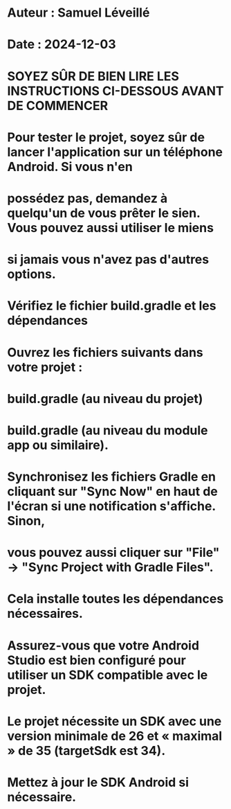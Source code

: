 # ################################################################
# Auteur : Samuel Léveillé
# Date : 2024-12-03
# ################################################################

# SOYEZ SÛR DE BIEN LIRE LES INSTRUCTIONS CI-DESSOUS AVANT DE COMMENCER

# Pour tester le projet, soyez sûr de lancer l'application sur un téléphone Android. Si vous n'en
# possédez pas, demandez à quelqu'un de vous prêter le sien. Vous pouvez aussi utiliser le miens
# si jamais vous n'avez pas d'autres options.

# Vérifiez le fichier build.gradle et les dépendances
# Ouvrez les fichiers suivants dans votre projet :
# build.gradle (au niveau du projet)
# build.gradle (au niveau du module app ou similaire).
# Synchronisez les fichiers Gradle en cliquant sur "Sync Now" en haut de l'écran si une notification s'affiche. Sinon,
# vous pouvez aussi cliquer sur "File" -> "Sync Project with Gradle Files".
# Cela installe toutes les dépendances nécessaires.

# Assurez-vous que votre Android Studio est bien configuré pour utiliser un SDK compatible avec le projet.
# Le projet nécessite un SDK avec une version minimale de 26 et « maximal » de 35 (targetSdk est 34).
# Mettez à jour le SDK Android si nécessaire.